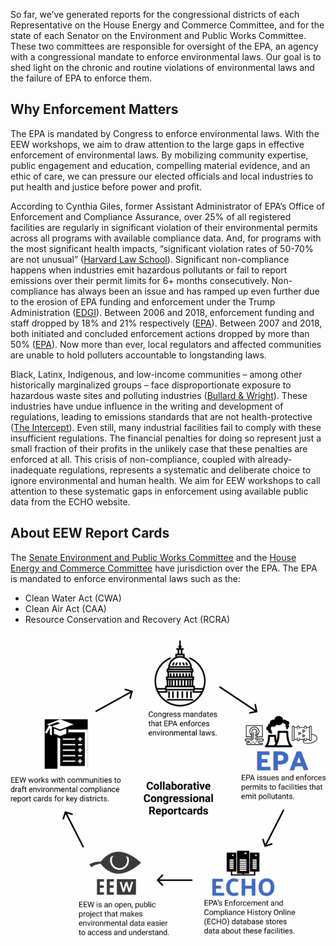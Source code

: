 <!--This is the main content file to edit for this page. It is embedded in src/pages/cd-reports.js-->

<!--Content for the top of the page (above the data visualization) is in reports-top.md in this folder-->

<!--The call-to-action text between the data visualization and the EEW icon is in reports-cta.md-->

So far, we’ve generated reports for the congressional districts of each Representative on the House Energy and Commerce Committee, and for the state of each Senator on the Environment and Public Works Committee. These two committees are responsible for oversight of the EPA, an agency with a congressional mandate to enforce environmental laws. Our goal is to shed light on the chronic and routine violations of environmental laws and the failure of EPA to enforce them.

## Why Enforcement Matters
The EPA is mandated by Congress to enforce environmental laws. With the EEW workshops, we aim to draw attention to the large gaps in effective enforcement of environmental laws. By mobilizing community expertise, public engagement and education, compelling material evidence, and an ethic of care, we can pressure our elected officials and local industries to put health and justice before power and profit.

According to Cynthia Giles, former Assistant Administrator of EPA’s Office of Enforcement and Compliance Assurance, over 25% of all registered facilities are regularly in significant violation of their environmental permits across all programs with available compliance data. And, for programs with the most significant health impacts, “significant violation rates of 50-70% are not unusual” (<a href="http://eelp.law.harvard.edu/wp-content/uploads/Cynthia-Giles-Part-2-FINAL.pdf" target=_blank rel=noopener >Harvard Law School</a>). Significant non-compliance happens when industries emit hazardous pollutants or fail to report emissions over their permit limits for 6+ months consecutively. Non-compliance has always been an issue and has ramped up even further due to the erosion of EPA funding and enforcement under the Trump Administration (<a href="https://envirodatagov.org/publication/a-sheep-in-the-closet-the-erosion-of-enforcement-at-the-epa/" target=_blank rel=noopener >EDGI</a>). Between 2006 and 2018, enforcement funding and staff dropped by 18% and 21% respectively (<a href="https://www.epa.gov/sites/production/files/2020-04/documents/_epaoig_20200331_20-p-0131_0.pdf" target=_blank rel=noopener >EPA</a>). Between 2007 and 2018, both initiated and concluded enforcement actions dropped by more than 50% (<a href="https://www.epa.gov/sites/production/files/2020-04/documents/_epaoig_20200331_20-p-0131_0.pdf" target=_blank rel=noopener >EPA</a>). Now more than ever, local regulators and affected communities are unable to hold polluters accountable to longstanding laws. 

Black, Latinx, Indigenous, and low-income communities – among other historically marginalized groups – face disproportionate exposure to hazardous waste sites and polluting industries (<a href="https://www.indiebound.org/book/9780896084469" target=_blank rel=noopener >Bullard & Wright</a>). These industries have undue influence in the writing and development of regulations, leading to emissions standards that are not health-protective (<a href="https://theintercept.com/2019/06/18/pfoa-pfas-teflon-epa-limit/" target=_blank rel=noopener >The Intercept</a>). Even still, many industrial facilities fail to comply with these insufficient regulations. The financial penalties for doing so represent just a small fraction of their profits in the unlikely case that these penalties are enforced at all. This crisis of non-compliance, coupled with already-inadequate regulations, represents a systematic and deliberate choice to ignore environmental and human health. We aim for EEW workshops to call attention to these systematic gaps in enforcement using available public data from the ECHO website.

## About EEW Report Cards
The <a href="https://www.epw.senate.gov/public/" target=_blank rel=noopener >Senate Environment and Public Works Committee</a> and the <a href="https://energycommerce.house.gov/" target=_blank rel=noopener >House Energy and Commerce Committee</a> have jurisdiction over the EPA. The EPA is mandated to enforce environmental laws such as the:

* Clean Water Act (CWA)
* Clean Air Act (CAA)
* Resource Conservation and Recovery Act (RCRA)

![A cycle diagram demonstrating how Congress mandates EPA, the EPA issues and enforces permits to facilities that pollute, the ECHO database stores compliance data about these facilities, EEW makes ECHO data easier to understand and EEW works with communities to make environmental compliance report cards which pushes on congress to enforce environmental enforcement through the EPA](./report-card-tracker.png)